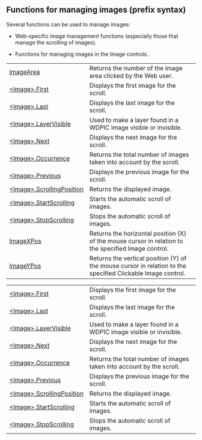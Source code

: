 


## Functions for managing images (prefix syntax)
			



<a name="NOTE1"></a>
<a name="NOTE1_1"></a>
Several functions can be used to manage images: 

- Web-specific image management functions (especially those that manage the scrolling of images). 

- Functions for managing images in the Image controls. 





|   |   |
| --- | --- |
| [ImageArea](../WDLang2/3045002.md) | Returns the number of the image area clicked by the Web user. |
| [&lt;Image&gt;.First](../WDLang2/1000023753.md) | Displays the first image for the scroll. |
| [&lt;Image&gt;.Last](../WDLang2/1000023748.md) | Displays the last image for the scroll. |
| [&lt;Image&gt;.LayerVisible](../WDLang2/1000023747.md) | Used to make a layer found in a WDPIC image visible or invisible. |
| [&lt;Image&gt;.Next](../WDLang2/1000023754.md) | Displays the next image for the scroll. |
| [&lt;Image&gt;.Occurrence](../WDLang2/1000023750.md) | Returns the total number of images taken into account by the scroll. |
| [&lt;Image&gt;.Previous](../WDLang2/1000023752.md) | Displays the previous image for the scroll. |
| [&lt;Image&gt;.ScrollingPosition](../WDLang2/1000023751.md) | Returns the displayed image. |
| [&lt;Image&gt;.StartScrolling](../WDLang2/1000023749.md) | Starts the automatic scroll of images. |
| [&lt;Image&gt;.StopScrolling](../WDLang2/1000023746.md) | Stops the automatic scroll of images. |
| [ImageXPos](../WDLang2/3045003.md) | Returns the horizontal position (X) of the mouse cursor in relation to the specified Image control. |
| [ImageYPos](../WDLang2/3045001.md) | Returns the vertical position (Y) of the mouse cursor in relation to the specified Clickable Image control. |






|   |   |
| --- | --- |
| [&lt;Image&gt;.First](../WDLang2/1000023753.md) | Displays the first image for the scroll. |
| [&lt;Image&gt;.Last](../WDLang2/1000023748.md) | Displays the last image for the scroll. |
| [&lt;Image&gt;.LayerVisible](../WDLang2/1000023747.md) | Used to make a layer found in a WDPIC image visible or invisible. |
| [&lt;Image&gt;.Next](../WDLang2/1000023754.md) | Displays the next image for the scroll. |
| [&lt;Image&gt;.Occurrence](../WDLang2/1000023750.md) | Returns the total number of images taken into account by the scroll. |
| [&lt;Image&gt;.Previous](../WDLang2/1000023752.md) | Displays the previous image for the scroll. |
| [&lt;Image&gt;.ScrollingPosition](../WDLang2/1000023751.md) | Returns the displayed image. |
| [&lt;Image&gt;.StartScrolling](../WDLang2/1000023749.md) | Starts the automatic scroll of images. |
| [&lt;Image&gt;.StopScrolling](../WDLang2/1000023746.md) | Stops the automatic scroll of images. |






